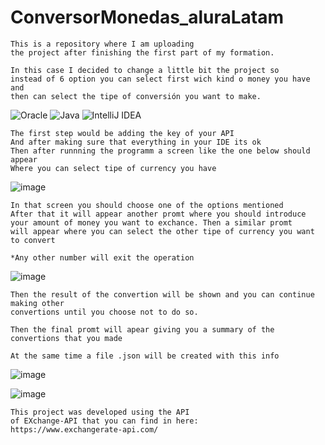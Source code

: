 # ConversorMonedas_aluraLatam

```
This is a repository where I am uploading
the project after finishing the first part of my formation.

In this case I decided to change a little bit the project so
instead of 6 option you can select first wich kind o money you have and
then can select the tipe of conversión you want to make.
```

![Oracle](https://img.shields.io/badge/Oracle-F80000?style=for-thebadge&logo=oracle&logoColor=white) ![Java](https://img.shields.io/badge/java-%23ED8B00.svg?style=for-thebadge&logo=openjdk&logoColor=white) ![IntelliJ IDEA](https://img.shields.io/badge/IntelliJIDEA-000000.svg?style=for-thebadge&logo=intellij-idea&logoColor=white)


```
The first step would be adding the key of your API
And after making sure that everything in your IDE its ok
Then after runnning the programm a screen like the one below should appear
Where you can select tipe of currency you have
```

![image](https://github.com/Victor-A-P/ConversorMonedas_aluraLatam/assets/75404970/84952e40-5722-436f-bf3a-138356ff0a7f)

```
In that screen you should choose one of the options mentioned
After that it will appear another promt where you should introduce
your amount of money you want to exchance. Then a similar promt
will appear where you can select the other tipe of currency you want to convert

*Any other number will exit the operation
```

![image](https://github.com/Victor-A-P/ConversorMonedas_aluraLatam/assets/75404970/dad41981-1b02-417f-99fb-b12b65f1731f)
```
Then the result of the convertion will be shown and you can continue making other
convertions until you choose not to do so.

Then the final promt will apear giving you a summary of the convertions that you made

At the same time a file .json will be created with this info
```
![image](https://github.com/Victor-A-P/ConversorMonedas_aluraLatam/assets/75404970/05997a2d-0001-4802-acc6-85aaa52c35cb)

![image](https://github.com/Victor-A-P/ConversorMonedas_aluraLatam/assets/75404970/6fa13802-92ce-4211-80bc-2e22370cec37)

```
This project was developed using the API
of EXchange-API that you can find in here:
https://www.exchangerate-api.com/
```

